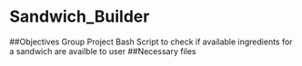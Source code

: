 # Sandwich_Builder
##Objectives
Group Project Bash Script to check if available ingredients
for a sandwich are availble to user
##Necessary files

